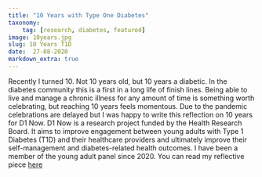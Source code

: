 ```yaml
---
title: "10 Years with Type One Diabetes"
taxonomy:
    tag: [research, diabetes, featured]
image: 10years.jpg
slug: 10 Years T1D
date:  27-08-2020
markdown_extra: true
---
```


Recently I turned 10. Not 10 years old, but 10 years a diabetic.
In the diabetes community this is a first in a long life of finish lines. Being able to live and manage a chronic illness for any amount of time is something worth celebrating, but reaching 10 years feels momentous. Due to the pandemic celebrations are delayed but I was happy to write this reflection on 10 years for D1 Now.
D1 Now is a research project funded by the Health Research Board. It aims to improve engagement between young adults with Type 1 Diabetes (T1D) and their healthcare providers and ultimately improve their self-management and diabetes-related health outcomes. I have been a member of the young adult panel since 2020.
You can read my reflective piece [here](https://d1now.ie/blogs/articles/10-years-with-t1d/ "10 Years T1D")
